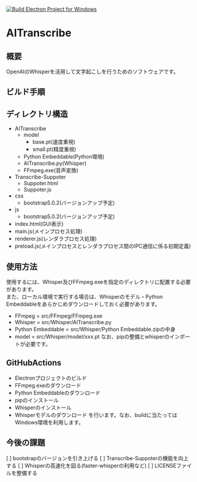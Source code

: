 [![Build Electron Project for Windows](https://github.com/toyfer/AITranscribe-Electron/actions/workflows/build.yml/badge.svg)](https://github.com/toyfer/AITranscribe-Electron/actions/workflows/build.yml)
# AITranscribe

## 概要
OpenAIのWhisperを活用して文字起こしを行うためのソフトウェアです。

## ビルド手順

## ディレクトリ構造
- AITranscribe
    - model
        - base.pt(速度重視)
        - small.pt(精度重視)
    - Python Embeddable(Python環境)
    - AITranscribe.py(Whisper)
    - FFmpeg.exe(音声変換)
- Transcribe-Suppoter
    - Suppoter.html
    - Suppoter.js
- css
    - bootstrap5.0.2(バージョンアップ予定)
- js
    - bootstrap5.0.2(バージョンアップ予定)
- index.html(GUI表示)
- main.js(メインプロセス処理)
- renderer.js(レンダラプロセス処理)
- preload.js(メインプロセスとレンダラプロセス間のIPC通信に係る初期定義)

## 使用方法
使用するには、Whisper及びFFmpeg.exeを指定のディレクトリに配置する必要があります。  
また、ローカル環境で実行する場合は、Whisperのモデル・Python Embeddableをあらかじめダウンロードしておく必要があります。
- FFmpeg = src/FFmpeg/FFmpeg.exe
- Whisper = src/Whisper/AITranscribe.py
- Python Embeddable = src/Whisper/Python Embeddable.zipの中身
- model = src/Whisper/model/xxx.pt
なお、pipの整備とwhisperのインポートが必要です。

## GitHubActions
- Electronプロジェクトのビルド
- FFmpeg.exeのダウンロード
- Python Embeddableのダウンロード
- pipのインストール
- Whisperのインストール
- Whisperモデルのダウンロード
を行います。なお、buildに当たってはWindows環境を利用します。

## 今後の課題
[ ] bootstrapのバージョンを引き上げる
[ ] Transcribe-Suppoterの機能を向上する
[ ] Whisperの高速化を図る(faster-whisperの利用など)
[ ] LICENSEファイルを整備する
